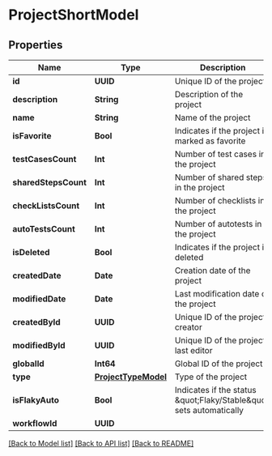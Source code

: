 # ProjectShortModel

## Properties
Name | Type | Description | Notes
------------ | ------------- | ------------- | -------------
**id** | **UUID** | Unique ID of the project | 
**description** | **String** | Description of the project | [optional] 
**name** | **String** | Name of the project | 
**isFavorite** | **Bool** | Indicates if the project is marked as favorite | 
**testCasesCount** | **Int** | Number of test cases in the project | [optional] 
**sharedStepsCount** | **Int** | Number of shared steps in the project | [optional] 
**checkListsCount** | **Int** | Number of checklists in the project | [optional] 
**autoTestsCount** | **Int** | Number of autotests in the project | [optional] 
**isDeleted** | **Bool** | Indicates if the project is deleted | 
**createdDate** | **Date** | Creation date of the project | 
**modifiedDate** | **Date** | Last modification date of the project | [optional] 
**createdById** | **UUID** | Unique ID of the project creator | 
**modifiedById** | **UUID** | Unique ID of the project last editor | [optional] 
**globalId** | **Int64** | Global ID of the project | 
**type** | [**ProjectTypeModel**](ProjectTypeModel.md) | Type of the project | 
**isFlakyAuto** | **Bool** | Indicates if the status \&quot;Flaky/Stable\&quot; sets automatically | 
**workflowId** | **UUID** |  | 

[[Back to Model list]](../README.md#documentation-for-models) [[Back to API list]](../README.md#documentation-for-api-endpoints) [[Back to README]](../README.md)


